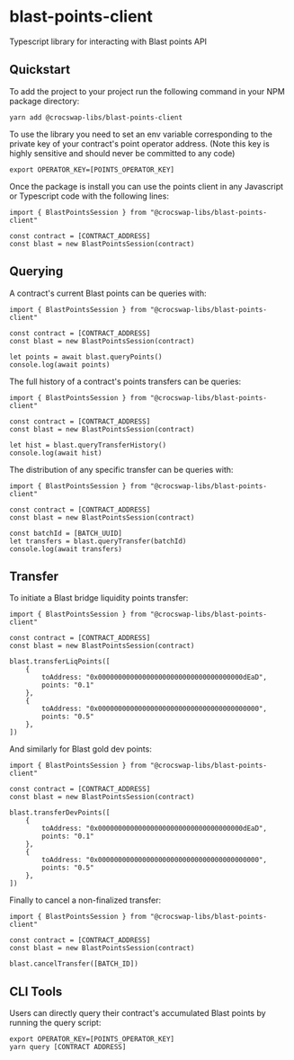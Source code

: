 # blast-points-client
Typescript library for interacting with Blast points API

## Quickstart

To add the project to your project run the following command in your NPM package directory:

    yarn add @crocswap-libs/blast-points-client

To use the library you need to set an env variable corresponding to the private key of your
contract's point operator address. (Note this key is highly sensitive and should never be
committed to any code)

    export OPERATOR_KEY=[POINTS_OPERATOR_KEY]

Once the package is install you can use the points client in any Javascript or Typescript code
with the following lines:

    import { BlastPointsSession } from "@crocswap-libs/blast-points-client"

    const contract = [CONTRACT_ADDRESS]
    const blast = new BlastPointsSession(contract)

## Querying 

A contract's current Blast points can be queries with:

    import { BlastPointsSession } from "@crocswap-libs/blast-points-client"

    const contract = [CONTRACT_ADDRESS]
    const blast = new BlastPointsSession(contract)
    
    let points = await blast.queryPoints()
    console.log(await points)

The full history of a contract's points transfers can be queries:

    import { BlastPointsSession } from "@crocswap-libs/blast-points-client"

    const contract = [CONTRACT_ADDRESS]
    const blast = new BlastPointsSession(contract)
    
    let hist = blast.queryTransferHistory()
    console.log(await hist)

The distribution of any specific transfer can be queries with:

    import { BlastPointsSession } from "@crocswap-libs/blast-points-client"

    const contract = [CONTRACT_ADDRESS]
    const blast = new BlastPointsSession(contract)

    const batchId = [BATCH_UUID]
    let transfers = blast.queryTransfer(batchId)
    console.log(await transfers)

## Transfer

To initiate a Blast bridge liquidity points transfer:

    import { BlastPointsSession } from "@crocswap-libs/blast-points-client"

    const contract = [CONTRACT_ADDRESS]
    const blast = new BlastPointsSession(contract)

    blast.transferLiqPoints([
        { 
            toAddress: "0x000000000000000000000000000000000000dEaD",
            points: "0.1"
        },
        { 
            toAddress: "0x0000000000000000000000000000000000000000",
            points: "0.5"
        },
    ])

And similarly for Blast gold dev points:

    import { BlastPointsSession } from "@crocswap-libs/blast-points-client"

    const contract = [CONTRACT_ADDRESS]
    const blast = new BlastPointsSession(contract)

    blast.transferDevPoints([
        { 
            toAddress: "0x000000000000000000000000000000000000dEaD",
            points: "0.1"
        },
        { 
            toAddress: "0x0000000000000000000000000000000000000000",
            points: "0.5"
        },
    ])

Finally to cancel a non-finalized transfer:

    import { BlastPointsSession } from "@crocswap-libs/blast-points-client"

    const contract = [CONTRACT_ADDRESS]
    const blast = new BlastPointsSession(contract)

    blast.cancelTransfer([BATCH_ID])

## CLI Tools

Users can directly query their contract's accumulated Blast points by running the query script:

    export OPERATOR_KEY=[POINTS_OPERATOR_KEY]
    yarn query [CONTRACT ADDRESS]
